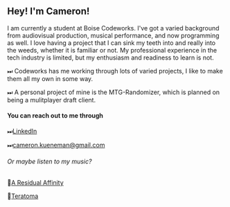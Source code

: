 <!-- ### Hi there 👋 -->

## Hey! I'm Cameron!

I am currently a student at Boise Codeworks. I've got a varied background from audiovisual production, musical performance, and now programming as well. I love having a project that I can sink my teeth into and really into the weeds, whether it is familiar or not. My professional experience in the tech industry is limited, but my enthusiasm and readiness to learn is not.

⏭ Codeworks has me working through lots of varied projects, I like to make them all my own in some way.

⏭ A personal project of mine is the MTG-Randomizer, which is planned on being a mulitplayer draft client. 

#### You can reach out to me through 

⏭[LinkedIn](https://www.linkedin.com/in/cameron-ara/)

⏭[cameron.kueneman@gmail.com](cameron.kueneman@gmail.com)

###### Or maybe listen to my music?

🎸[A Residual Affinity](https://open.spotify.com/artist/6YRV7TXQmv6lcnlZUbKgvI?si=YWyuBAxrT-iJZMCOqm2J_g)

🎸[Teratoma](https://open.spotify.com/artist/5dbtzqhMeI0E6B9GzBKTfo?si=CnQ0bOE8RlmH9aPT0Ko4BQ)


<!--
**DMGCK/DMGCK** is a ✨ _special_ ✨ repository because its `README.md` (this file) appears on your GitHub profile.

Here are some ideas to get you started:

- 🔭 I’m currently working on ...
- 🌱 I’m currently learning ...
- 👯 I’m looking to collaborate on ...
- 🤔 I’m looking for help with ...
- 💬 Ask me about ...
- 📫 How to reach me: ...
- 😄 Pronouns: ...
- ⚡ Fun fact: ...
-->
